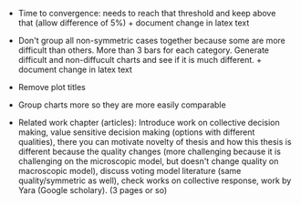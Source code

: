 - Time to convergence: needs to reach that threshold and keep above that (allow difference of 5%) + document change in latex text
- Don't group all non-symmetric cases together because some are more difficult than others. More than 3 bars for each category. Generate difficult and non-diffucult charts and see if it is much different. + document change in latex text

- Remove plot titles
- Group charts more so they are more easily comparable

- Related work chapter (articles):
Introduce work on collective decision making, value sensitive decision making (options with different qualities), there you can motivate novelty of thesis and how this thesis is different because the quality changes (more challenging because it is challenging on the microscopic model, but doesn't change quality on macroscopic model), discuss voting model literature (same quality/symmetric as well), check works on collective response, work by Yara (Google scholary). (3 pages or so)
